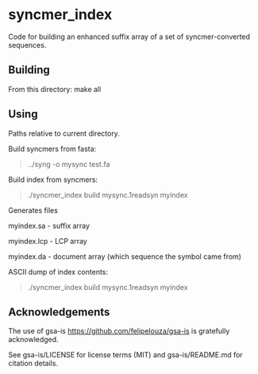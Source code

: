 # syncmer_index

Code for building an enhanced suffix array of a set of syncmer-converted sequences.

## Building

From this directory: make all

## Using

Paths relative to current directory.

Build syncmers from fasta:

> ../syng -o mysync test.fa

Build index from syncmers: 

> ./syncmer_index build mysync.1readsyn myindex

Generates files

myindex.sa - suffix array

myindex.lcp - LCP array

myindex.da - document array (which sequence the symbol came from)


ASCII dump of index contents:

> ./syncmer_index build mysync.1readsyn myindex


## Acknowledgements

The use of gsa-is https://github.com/felipelouza/gsa-is is gratefully acknowledged.

See gsa-is/LICENSE for license terms (MIT) and gsa-is/README.md for citation details.
